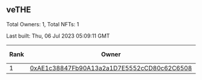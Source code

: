 ## veTHE

Total Owners: 1, Total NFTs: 1

Last built: Thu, 06 Jul 2023 05:09:11 GMT

| Rank | Owner | Voting Power | Influence | NFTs Id |
| --- | --- | --- | --- | --- |
  | 1 | [0xAE1c38847Fb90A13a2a1D7E5552cCD80c62C6508](https://debank.com/profile/0xAE1c38847Fb90A13a2a1D7E5552cCD80c62C6508?chain=bsc) | 2,389,794.54 | 4.09680% | 1 |